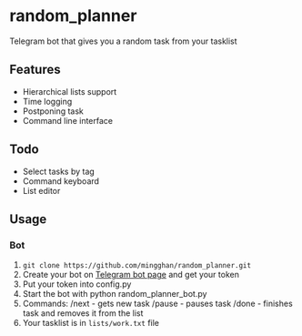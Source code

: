 # random_planner
Telegram bot that gives you a random task from your tasklist

## Features
* Hierarchical lists support
* Time logging
* Postponing task
* Command line interface

## Todo
* Select tasks by tag
* Command keyboard
* List editor

## Usage
### Bot
1. `git clone https://github.com/mingghan/random_planner.git`
2. Create your bot on [Telegram bot page](https://core.telegram.org/bots#6-botfather) and get your token
3. Put your token into config.py
4. Start the bot with
    python random_planner_bot.py
5. Commands:
    /next - gets new task
    /pause - pauses task
    /done - finishes task and removes it from the list
6. Your tasklist is in `lists/work.txt` file

